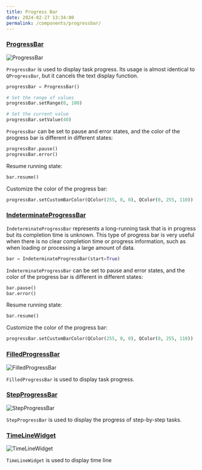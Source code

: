 ```yaml
---
title: Progress Bar
date: 2024-02-27 13:34:00
permalink: /components/progressbar/
---
```


### [ProgressBar](https://pyqt-fluent-widgets.readthedocs.io/en/latest/autoapi/qfluentwidgets/components/widgets/progress_bar/index.html)

![ProgressBar](/img/components/progressbar/ProgressBar.png)

`ProgressBar` is used to display task progress. Its usage is almost identical to `QProgressBar`, but it cancels the text display function.

```python
progressBar = ProgressBar()

# Set the range of values
progressBar.setRange(0, 100)

# Set the current value
progressBar.setValue(40)
```

`ProgressBar` can be set to pause and error states, and the color of the progress bar is different in different states:
```python
progressBar.pause()
progressBar.error()
```

Resume running state:
```python
bar.resume()
```

Customize the color of the progress bar:
```python
progressBar.setCustomBarColor(QColor(255, 0, 0), QColor(0, 255, 110))
```

### [IndeterminateProgressBar](https://pyqt-fluent-widgets.readthedocs.io/en/latest/autoapi/qfluentwidgets/components/widgets/progress_bar/index.html#qfluentwidgets.components.widgets.progress_bar.IndeterminateProgressBar)

`IndeterminateProgressBar` represents a long-running task that is in progress but its completion time is unknown. This type of progress bar is very useful when there is no clear completion time or progress information, such as when loading or processing a large amount of data.

```python
bar = IndeterminateProgressBar(start=True)
```

`IndeterminateProgressBar` can be set to pause and error states, and the color of the progress bar is different in different states:
```python
bar.pause()
bar.error()
```

Resume running state:
```python
bar.resume()
```

Customize the color of the progress bar:
```python
progressBar.setCustomBarColor(QColor(255, 0, 0), QColor(0, 255, 110))
```

### [FilledProgressBar](https://qfluentwidgets.com/price)

![FilledProgressBar](/img/components/progressbar/FilledProgressBar.png)

`FilledProgressBar` is used to display task progress.

### [StepProgressBar](https://qfluentwidgets.com/price)

![StepProgressBar](/img/components/progressbar/StepProgressBar.png)

`StepProgressBar` is used to display the progress of step-by-step tasks.

### [TimeLineWidget](https://qfluentwidgets.com/price)

![TimeLineWidget](/img/components/progressbar/TimeLineWidget.png)

`TimeLineWidget` is used to display time line